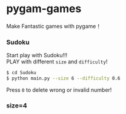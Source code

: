 # pygam-games
Make Fantastic games with pygame！
 
### Sudoku
Start play with Sudoku!!!  
PLAY with different `size` and `difficulty`!
```bash
$ cd Sudoku
$ python main.py --size 6 --difficulty 0.6
```
Press `0` to delete wrong or invalid number!

### size=4
